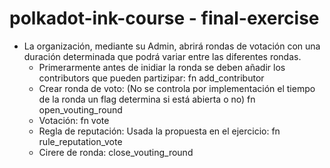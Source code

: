 # polkadot-ink-course - final-exercise

- La organización, mediante su Admin, abrirá rondas de votación con una duración determinada que podrá variar entre las diferentes rondas.
   -  Primerarmente antes de inidiar la ronda se deben añadir los contributors que pueden partizipar: fn add_contributor 
   -  Crear ronda de voto:  (No se controla por implementación el tiempo de la ronda un flag determina si está abierta o no) fn open_vouting_round
   -  Votación:  fn vote
   -  Regla de reputación: Usada la propuesta en el ejercicio: fn rule_reputation_vote
   -  Cirere de ronda: close_vouting_round
  
